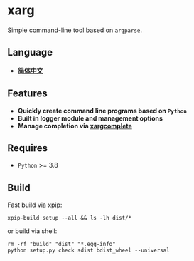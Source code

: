 xarg
====

Simple command-line tool based on `argparse`.

Language
--------

- **[简体中文](docs/zh/README.md)**

Features
--------

- **Quickly create command line programs based on `Python`**
- **Built in logger module and management options**
- **Manage completion via [xargcomplete](docs/xargcomplete.md)**

Requires
--------

- `Python` >= 3.8

Build
-----

Fast build via [xpip](https://github.com/bondbox/xpip-python):

```shell
xpip-build setup --all && ls -lh dist/*
```

or build via shell:

```shell
rm -rf "build" "dist" "*.egg-info"
python setup.py check sdist bdist_wheel --universal
```
